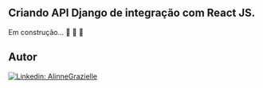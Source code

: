 ## Criando API Django de integração com React JS.

Em construção...  🚧  🚧  🚧



## Autor

[![Linkedin: AlinneGrazielle](https://img.shields.io/badge/-AlinneGrazielle-blue?style=flat-square&logo=Linkedin&logoColor=white&link=https://www.linkedin.com/in/alinnegrazielle/)](https://www.linkedin.com/in/alinnegrazielle/)
